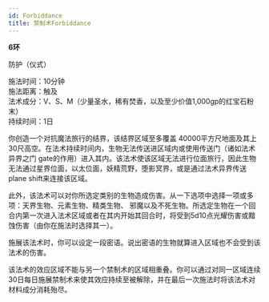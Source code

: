 ```yaml
---
id: Forbiddance
title: 禁制术Forbiddance
---
```


**6环**

防护（仪式）

施法时间：10分钟  
施法距离：触及  
法术成分：V、S、M（少量圣水，稀有焚香，以及至少价值1,000gp的红宝石粉末）  
持续时间：1日  


你创造一个对抗魔法旅行的结界，该结界区域至多覆盖
40000平方尺地面及其上30尺高空。在法术持续时间内，生物无法传送进区域内或使用传送门（诸如法术异界之门
gate的作用）进入其内。该法术使该区域无法进行位面旅行，因此生物无法通过星界位面，以太位面，妖精荒野，堕影冥界，或是通过法术异界传送
plane shift来连接该区域。


此外，该法术可以对你所选定类别的生物造成伤害。从一下选项中选择一项或多项：天界生物、元素生物、精类生物、
邪魔以及不死生物。所选定生物在一个回合内第一次进入法术区域或者在其内开始其回合时，将受到5d10点光耀伤害或黯蚀伤害（由你在施法时选择其一）。


施展该法术时，你可以设定一段密语。说出密语的生物就算进入区域也不会受到该法术的伤害。


该法术的效应区域不能与另一个禁制术的区域相重叠。你可以通过对同一区域连续30日每日施展禁制术来使其效应持续至被解除，并在最后一次施法时将该法术对材料成分消耗殆尽。
